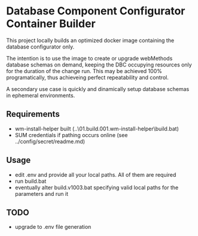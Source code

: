 # Database Component Configurator Container Builder

This project locally builds an optimized docker image containing the database configurator only.

The intention is to use the image to create or upgrade webMethods database schemas on demand, keeping the DBC occupying resources only for the duration of the change run. This may be achieved 100% programatically, thus achieveing perfect repeatability and control.

A secondary use case is quickly and dinamically setup database schemas in ephemeral environments.

## Requirements

- wm-install-helper built (..\01.build.001.wm-install-helper\build.bat)
- SUM credentials if pathing occurs online (see ../config/secret/readme.md)

## Usage

- edit .env and provide all your local paths. All of them are required
- run build.bat
- eventually alter build.v1003.bat specifying valid local paths for the parameters and run it

## TODO

- upgrade to .env file generation